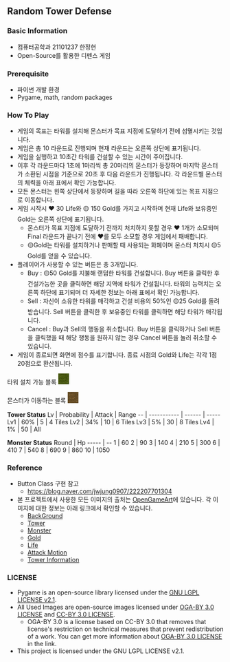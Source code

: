 ## Random Tower Defense
### Basic Information
* 컴퓨터공학과 21101237 한정현
* Open-Source를 활용한 디펜스 게임

### Prerequisite
* 파이썬 개발 환경
* Pygame, math, random packages

### How To Play
* 게임의 목표는 타워를 설치해 몬스터가 목표 지점에 도달하기 전에 섬멸시키는 것입니다.
* 게임은 총 10 라운드로 진행되며 현재 라운드는 오른쪽 상단에 표기됩니다. 
* 게임을 실행하고 10초간 타워를 건설할 수 있는 시간이 주어집니다.
* 이후 각 라운드마다 1초에 1마리씩 총 20마리의 몬스터가 등장하며 마지막 몬스터가 소환된 시점을 기준으로 20초 후 다음 라운드가 진행됩니다. 각 라운드별 몬스터의 체력을 아래 표에서 확인 가능합니다.
* 모든 몬스터는 왼쪽 상단에서 등장하며 길을 따라 오른쪽 하단에 있는 목표 지점으로 이동합니다.
* 게임 시작시 :heart: 30 Life와 :yellow_circle: 150 Gold를 가지고 시작하며 현재 Life와 보유중인 Gold는 오른쪽 상단에 표기됩니다.
  * 몬스터가 목표 지점에 도달하기 전까지 처치하지 못할 경우 :heart: 1개가 소모되며 Final 라운드가 끝나기 전에 :heart:를 모두 소모할 경우 게임에서 패배합니다.
  * :yellow_circle:Gold는 타워를 설치하거나 판매할 때 사용되는 화폐이며 몬스터 처치시 :yellow_circle:5 Gold를 얻을 수 있습니다.
* 플레이어가 사용할 수 있는 버튼은 총 3개입니다.
  * Buy : :yellow_circle:50 Gold를 지불해 랜덤한 타워를 건설합니다. Buy 버튼을 클릭한 후 건설가능한 곳을 클릭하면 해당 지역에 타워가 건설됩니다. 타워의 능력치는 오른쪽 하단에 표기되며 더 자세한 정보는 아래 표에서 확인 가능합니다.
  * Sell : 자신이 소유한 타워를 매각하고 건설 비용의 50%인 :yellow_circle:25 Gold를 돌려받습니다. Sell 버튼을 클릭한 후 보유중인 타워를 클릭하면 해당 타워가 매각됩니다.
  * Cancel : Buy과 Sell의 행동을 취소합니다. Buy 버튼을 클릭하거나 Sell 버튼을 클릭했을 때 해당 행동을 원하지 않는 경우 Cancel 버튼을 눌러 취소할 수 있습니다.
* 게임이 종료되면 화면에 점수를 표기합니다. 종료 시점의 Gold와 Life는 각각 1점 20점으로 환산됩니다.

타워 설치 가능 블록 <img src="image/grass.png" alt="grass" width="5%">

몬스터가 이동하는 블록 <img src="image/ground.png" alt="ground" width="5%">

**Tower Status**
Lv | Probability | Attack | Range
-- | ----------- | ------ | -----
Lv1 | 60% | 5 | 4 Tiles
Lv2 | 34% | 10 | 6 Tiles
Lv3 | 5% | 30 | 8 Tiles
Lv4 | 1% | 50 | All

**Monster Status**
Round | Hp
----- | --
1 | 60
2 | 90
3 | 140
4 | 210
5 | 300
6 | 410
7 | 540
8 | 690
9 | 860
10 | 1050

### 

### Reference
* Button Class 구현 참고
  * https://blog.naver.com/jwjung0907/222207701304
* 본 프로젝트에서 사용한 모든 이미지의 출처는 [OpenGameArt](https://opengameart.org/)에 있습니다. 각 이미지에 대한 정보는 아래 링크에서 확인할 수 있습니다.
  * [BackGround](https://opengameart.org/content/grass-textures-tiles)
  * [Tower](https://opengameart.org/content/stone-tower-defense-game-art)
  * [Monster](https://opengameart.org/content/monster-2d-sprites-game)
  * [Gold](https://opengameart.org/content/coin-icon)
  * [Life](https://opengameart.org/content/pixel-items-1)
  * [Attack Motion](https://opengameart.org/content/bubble-explosion)
  * [Tower Information](https://opengameart.org/content/zeta-engine-ability-icons-part1)

### LICENSE
* Pygame is an open-source library licensed under the [GNU LGPL LICENSE v2.1](https://www.pygame.org/docs/LGPL.txt).
* All Used Images are open-source images licensed under [OGA-BY 3.0 LICENSE](https://static.opengameart.org/OGA-BY-3.0.txt) and [CC-BY 3.0 LICENSE](https://creativecommons.org/licenses/by/3.0/).
  * OGA-BY 3.0 is a license based on CC-BY 3.0 that removes that license's restriction on technical measures that prevent redistribution of a work. You can get more information about [OGA-BY 3.0 LICENSE](https://www.pygame.org/docs/LGPL.txt) in the link.
* This project is licensed under the GNU LGPL LICENSE v2.1.
